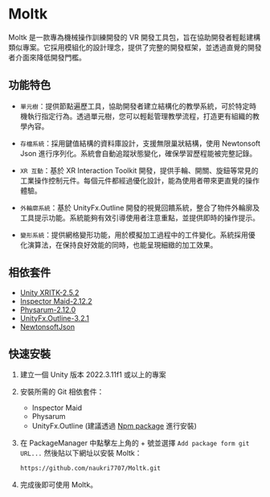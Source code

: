 # Moltk

Moltk 是一款專為機械操作訓練開發的 VR 開發工具包，旨在協助開發者輕鬆建構類似專案。它採用模組化的設計理念，提供了完整的開發框架，並透過直覺的開發者介面來降低開發門檻。

## 功能特色

- `單元樹`：提供節點遍歷工具，協助開發者建立結構化的教學系統，可於特定時機執行指定行為。透過單元樹，您可以輕鬆管理教學流程，打造更有組織的教學內容。

- `存檔系統`：採用鍵值結構的資料庫設計，支援無限巢狀結構，使用 Newtonsoft Json 進行序列化。系統會自動追蹤狀態變化，確保學習歷程能被完整記錄。

- `XR 互動`：基於 XR Interaction Toolkit 開發，提供手輪、開關、旋鈕等常見的工業操作控制元件。每個元件都經過優化設計，能為使用者帶來更直覺的操作體驗。

- `外輪廓系統`：基於 UnityFx.Outline 開發的視覺回饋系統，整合了物件外輪廓及工具提示功能。系統能夠有效引導使用者注意重點，並提供即時的操作提示。

- `變形系統`：提供網格變形功能，用於模擬加工過程中的工件變化。系統採用優化演算法，在保持良好效能的同時，也能呈現細緻的加工效果。

## 相依套件

- [Unity XRITK-2.5.2](https://docs.unity3d.com/Packages/com.unity.xr.interaction.toolkit@3.0/manual/index.html)
- [Inspector Maid-2.12.2](https://github.com/naukri7707/InspectorMaid)
- [Physarum-2.12.0](https://github.com/naukri7707/Physarum)
- [UnityFx.Outline-3.2.1](https://github.com/Arvtesh/UnityFx.Outline)
- [NewtonsoftJson](https://www.newtonsoft.com/json) 

## 快速安裝

1. 建立一個 Unity 版本 2022.3.11f1 或以上的專案

2. 安裝所需的 Git 相依套件：
   - Inspector Maid
   - Physarum
   - UnityFx.Outline (建議透過 [Npm package](https://github.com/Arvtesh/UnityFx.Outline?tab=readme-ov-file#npm-packages) 進行安裝)

3. 在 PackageManager 中點擊左上角的 + 號並選擇 `Add package form git URL...` 然後貼以下網址以安裝 Moltk：

    ```bash
    https://github.com/naukri7707/Moltk.git
    ```

4. 完成後即可使用 Moltk。